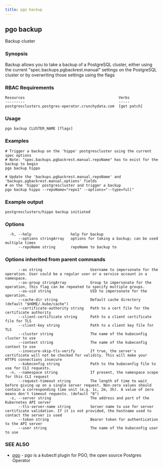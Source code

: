 ```yaml
---
title: pgo backup
---
```

## pgo backup

Backup cluster

### Synopsis

Backup allows you to take a backup of a PostgreSQL cluster, either using
the current "spec.backups.pgbackrest.manual" settings on the PostgreSQL cluster
or by overwriting those settings using the flags

### RBAC Requirements
    Resources                                           Verbs
    ---------                                           -----
    postgresclusters.postgres-operator.crunchydata.com  [get patch]

### Usage

```
pgo backup CLUSTER_NAME [flags]
```

### Examples

```
# Trigger a backup on the 'hippo' postgrescluster using the current spec options
# Note: "spec.backups.pgbackrest.manual.repoName" has to exist for the backup to begin
pgo backup hippo

# Update the 'backups.pgbackrest.manual.repoName' and 'backups.pgbackrest.manual.options' fields
# on the 'hippo' postgrescluster and trigger a backup
pgo backup hippo --repoName="repo1" --options="--type=full"

```
### Example output
```
postgresclusters/hippo backup initiated
```

### Options

```
  -h, --help                  help for backup
      --options stringArray   options for taking a backup; can be used multiple times
      --repoName string       repoName to backup to
```

### Options inherited from parent commands

```
      --as string                      Username to impersonate for the operation. User could be a regular user or a service account in a namespace.
      --as-group stringArray           Group to impersonate for the operation, this flag can be repeated to specify multiple groups.
      --as-uid string                  UID to impersonate for the operation.
      --cache-dir string               Default cache directory (default "$HOME/.kube/cache")
      --certificate-authority string   Path to a cert file for the certificate authority
      --client-certificate string      Path to a client certificate file for TLS
      --client-key string              Path to a client key file for TLS
      --cluster string                 The name of the kubeconfig cluster to use
      --context string                 The name of the kubeconfig context to use
      --insecure-skip-tls-verify       If true, the server's certificate will not be checked for validity. This will make your HTTPS connections insecure
      --kubeconfig string              Path to the kubeconfig file to use for CLI requests.
  -n, --namespace string               If present, the namespace scope for this CLI request
      --request-timeout string         The length of time to wait before giving up on a single server request. Non-zero values should contain a corresponding time unit (e.g. 1s, 2m, 3h). A value of zero means don't timeout requests. (default "0")
  -s, --server string                  The address and port of the Kubernetes API server
      --tls-server-name string         Server name to use for server certificate validation. If it is not provided, the hostname used to contact the server is used
      --token string                   Bearer token for authentication to the API server
      --user string                    The name of the kubeconfig user to use
```

### SEE ALSO

* [pgo](/reference/)	 - pgo is a kubectl plugin for PGO, the open source Postgres Operator

